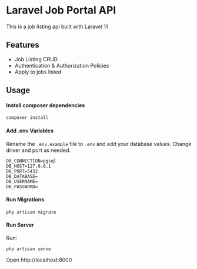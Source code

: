 # Laravel Job Portal API

This is a job listing api built with Laravel 11

## Features

-   Job Listing CRUD
-   Authentication & Authorization Policies
-   Apply to jobs listed

## Usage

#### Install composer dependencies

```
composer install
```

#### Add .env Variables

Rename the `.env.example` file to `.env` and add your database values. Change driver and port as needed.

```
DB_CONNECTION=pgsql
DB_HOST=127.0.0.1
DB_PORT=5432
DB_DATABASE=
DB_USERNAME=
DB_PASSWORD=
```

#### Run Migrations

```
php artisan migrate
```

#### Run Server

Run:

```
php artisan serve
```

Open http://localhost:8000
